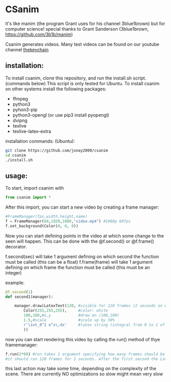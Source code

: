 
# CSanim

It's like manim (the program Grant uses for his channel 3blue1brown) but for computer science! special thanks to Grant Sanderson (3blue1brown, https://github.com/3b1b/manim)


Csanim generates videos. Many test videos can be found on our youtube channel [thekeychain](https://www.youtube.com/channel/UCUvhgZVZjBGB5NvLH_M-n9g)


## installation:

To install csanim, clone this repository, and run the install.sh script. (commands below) 
This script is only tested for Ubuntu.
To install csanim on other systems install the following packages:

- ffmpeg
- python3
- pyhon3-pip
- python3-opengl (or use pip3 install pyopengl)
- dvipng
- texlive
- texlive-latex-extra

installation commands: (Ubuntu): 
```bash
git clone https://github.com/jonay2000/csanim
cd csanim
./install.sh
```

## usage:

To start, import csanim with 
```python
from csanim import *
```

After this import, you can start a new video by creating a frame manager:

```python
#FrameManager(fps,width,height,name)
f = FrameManager(60,1920,1080,"video.mp4") #1080p 60fps
f.set_background(Color(0, 0, 0))
```

Now you can start defining points in the video at which some change to the seen will happen.
This can be done with the @f.second() or @f.frame() decorator.

f.second(sec) will take 1 argument defining on which second the function must be called (this can be a float)
f.frame(frame)  will take 1 argument defining on which frame the function must be called (this must be an integer)

example:
```python
@f.second(1)	
def second1(manager):

	manager.draw(LatexText(120, #visible for 120 frames (2 seconds on 60fps)
		Color(255,255,255),		#color: white
		100,100,#x,y 			#draw on (100,100)
		1.5,#scale				#scale up by 50%
		r'\int_0^1 e^x\,dx' 	#latex string (integral from 0 to 1 of e^x dx)
		))

```
now you can start rendering this video by calling the run() method of thye framemanager:

```python
f.run(2*60) #run takes 1 argument specifying how many frames should be rendered. Since the video is on 60 fps
#it should run 120 frames for 2 seconds. After the first second the Latex text will be visible
```

this last action may take some time, depending on the complexity of the scene. There are currently NO optimizations so slow might mean very slow

